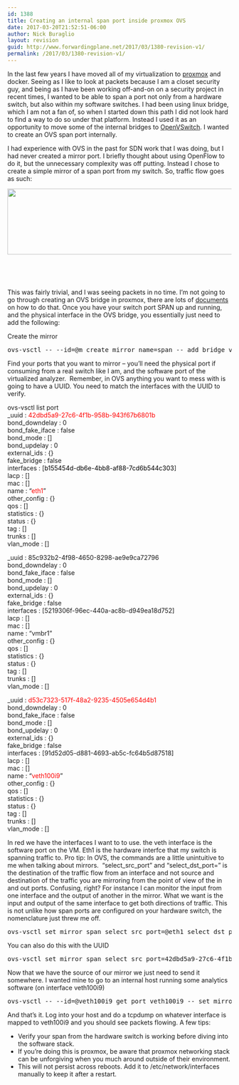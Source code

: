 ```yaml
---
id: 1388
title: Creating an internal span port inside proxmox OVS
date: 2017-03-20T21:52:51-06:00
author: Nick Buraglio
layout: revision
guid: http://www.forwardingplane.net/2017/03/1380-revision-v1/
permalink: /2017/03/1380-revision-v1/
---
```

In the last few years I have moved all of my virtualization to [proxmox](https://www.proxmox.com/en/) and docker. Seeing as I like to look at packets because I am a closet security guy, and being as I have been working off-and-on on a security project in recent times, I wanted to be able to span a port not only from a hardware switch, but also within my software switches. I had been using linux bridge, which I am not a fan of, so when I started down this path I did not look hard to find a way to do so under that platform. Instead I used it as an opportunity to move some of the internal bridges to [OpenVSwitch](http://openvswitch.org/). I wanted to create an OVS span port internally.

I had experience with OVS in the past for SDN work that I was doing, but I had never created a mirror port. I briefly thought about using OpenFlow to do it, but the unnecessary complexity was off putting. Instead I chose to create a simple mirror of a span port from my switch. So, traffic flow goes as such:

[<img class="wp-image-1383 size-full alignleft" src="http://www.forwardingplane.net/wp-content/uploads/2017/03/OVS-SPAN-1.png" alt="" width="573" height="148" />](http://www.forwardingplane.net/wp-content/uploads/2017/03/OVS-SPAN-1.png)

&nbsp;

&nbsp;

This was fairly trivial, and I was seeing packets in no time. I&#8217;m not going to go through creating an OVS bridge in proxmox, there are lots of [documents](https://pve.proxmox.com/wiki/Open_vSwitch) on how to do that. Once you have your switch port SPAN up and running, and the physical interface in the OVS bridge, you essentially just need to add the following:

Create the mirror

<pre>ovs-vsctl -- --id=@m create mirror name=span -- add bridge vmbr1 mirrors @m</pre>

Find your ports that you want to mirror &#8211; you&#8217;ll need the physical port if consuming from a real switch like I am, and the software port of the virtualized analyzer.  Remember, in OVS anything you want to mess with is going to have a UUID. You need to match the interfaces with the UUID to verify.

ovs-vsctl list port  
_uuid : <span style="color: #ff0000;">42dbd5a9-27c6-4f1b-958b-943f67b6801b</span>  
bond_downdelay : 0  
bond\_fake\_iface : false  
bond_mode : []  
bond_updelay : 0  
external_ids : {}  
fake_bridge : false  
interfaces : [<span style="color: #000000;">b155454d-db6e-4bb8-af88-7cd6b544c303</span>]  
lacp : []  
mac : []  
name : &#8220;<span style="color: #ff0000;">eth1</span>&#8221;  
other_config : {}  
qos : []  
statistics : {}  
status : {}  
tag : []  
trunks : []  
vlan_mode : []

_uuid : 85c932b2-4f98-4650-8298-ae9e9ca72796  
bond_downdelay : 0  
bond\_fake\_iface : false  
bond_mode : []  
bond_updelay : 0  
external_ids : {}  
fake_bridge : false  
interfaces : [5219306f-96ec-440a-ac8b-d949ea18d752]  
lacp : []  
mac : []  
name : &#8220;vmbr1&#8221;  
other_config : {}  
qos : []  
statistics : {}  
status : {}  
tag : []  
trunks : []  
vlan_mode : []

_uuid : <span style="color: #ff0000;">d53c7323-517f-48a2-9235-4505e654d4b1</span>  
bond_downdelay : 0  
bond\_fake\_iface : false  
bond_mode : []  
bond_updelay : 0  
external_ids : {}  
fake_bridge : false  
interfaces : [91d52d05-d881-4693-ab5c-fc64b5d87518]  
lacp : []  
mac : []  
name : &#8220;<span style="color: #ff0000;">veth100i9</span>&#8221;  
other_config : {}  
qos : []  
statistics : {}  
status : {}  
tag : []  
trunks : []  
vlan_mode : []

In red we have the interfaces I want to to use. the veth interface is the software port on the VM. Eth1 is the hardware interfce that my switch is spanning traffic to. Pro tip: In OVS, the commands are a little unintuitive to me when talking about mirrors.  &#8220;select\_src\_port&#8221; and &#8220;select\_dst\_port=&#8221; is the destination of the traffic flow from an interface and not source and destination of the traffic you are mirroring from the point of view of the in and out ports. Confusing, right? For instance I can monitor the input from one interface and the output of another in the mirror. What we want is the input and output of the same interface to get both directions of traffic. This is not unlike how span ports are configured on your hardware switch, the nomenclature just threw me off.

<pre>ovs-vsctl set mirror span select_src_port=@eth1 select_dst_port=@eth1</pre>

You can also do this with the UUID

<pre>ovs-vsctl set mirror span select_src_port=42dbd5a9-27c6-4f1b-958b-943f67b6801b select_dst_port=42dbd5a9-27c6-4f1b-958b-943f67b6801b</pre>

Now that we have the source of our mirror we just need to send it somewhere. I wanted mine to go to an internal host running some analytics software (on interface veth100i9)

<pre>ovs-vsctl -- --id=@veth100i9 get port veth100i9 -- set mirror span output-port=@veth100i9</pre>

And that&#8217;s it. Log into your host and do a tcpdump on whatever interface is mapped to veth100i9 and you should see packets flowing. A few tips:

  * Verify your span from the hardware switch is working before diving into the software stack.
  * If you&#8217;re doing this is proxmox, be aware that proxmox networking stack can be unforgiving when you much around outside of their environment.
  * This will not persist across reboots. Add it to /etc/network/interfaces manually to keep it after a restart.